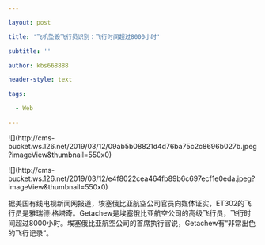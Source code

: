 ---
layout: post
title: '飞机坠毁飞行员识别：飞行时间超过8000小时'
subtitle: ''
author: kbs668888
header-style: text
tags:
  - Web
---
![](http://cms-
bucket.ws.126.net/2019/03/12/09ab5b08821d4d76ba75c2c8696b027b.jpeg?imageView&thumbnail=550x0)  

![](http://cms-
bucket.ws.126.net/2019/03/12/e4f8022cea464fb89b6c697ecf1e0eda.jpeg?imageView&thumbnail=550x0)  

据美国有线电视新闻网报道，埃塞俄比亚航空公司官员向媒体证实，ET302的飞行员是雅瑞德·格塔奇。Getachew是埃塞俄比亚航空公司的高级飞行员，飞行时间超过8000小时。埃塞俄比亚航空公司的首席执行官说，Getachew有“非常出色的飞行记录”。

